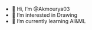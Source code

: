- 👋 Hi, I’m @Akmourya03
- 👀 I’m interested in Drawing
- 🌱 I’m currently learning AI&ML



<!---
Akmourya03/Akmourya03 is a ✨ special ✨ repository because its `README.md` (this file) appears on your GitHub profile.
You can click the Preview link to take a look at your changes.
--->
